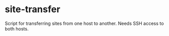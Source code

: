 # site-transfer
Script for transferring sites from one host to another. Needs SSH access to both hosts.

